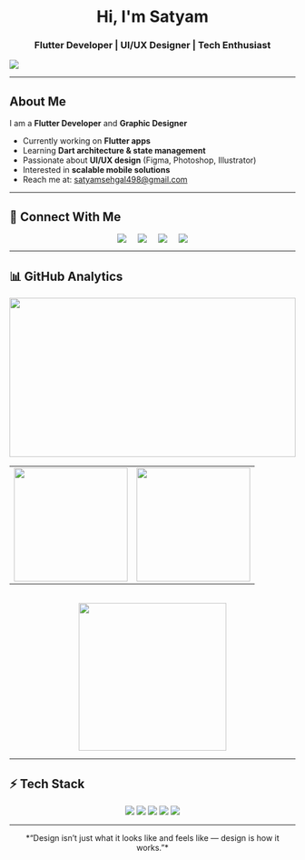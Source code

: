 


<h1 align="center">Hi, I'm <strong>Satyam </strong></h1>
<h3 align="center">Flutter Developer | UI/UX Designer | Tech Enthusiast</h3>

![ ](https://github.com/user-attachments/assets/27fe0655-ed6e-4197-997f-bc96cea2a588)




---

## About Me
I am a **Flutter Developer** and **Graphic Designer**   

- Currently working on **Flutter apps**  
- Learning **Dart architecture & state management**  
- Passionate about **UI/UX design** (Figma, Photoshop, Illustrator)  
- Interested in **scalable mobile solutions**  
- Reach me at: [satyamsehgal498@gmail.com](mailto:satyamsehgal498@gmail.com)  

---

## 🔗 Connect With Me


<p align="center" style="display:flex; gap:20px; justify-content:center; flex-wrap:wrap;">
  <a href="https://linkedin.com/in/yourusername" target="_blank">
   
  <img src="https://img.shields.io/badge/LinkedIn-0A66C2?style=for-the-badge&logo=linkedin&logoColor=white"/>
  
  </a>
  <a href="mailto:youremail@example.com" target="_blank">
    <img src="https://img.shields.io/badge/Email-D14836?style=for-the-badge&logo=gmail&logoColor=white"/>
  </a>
<a href="https://t.me/iflexsaty" target="_blank">
  <img src="https://img.shields.io/badge/Telegram-26A5E4?style=for-the-badge&logo=telegram&logoColor=white"/>
</a>
  <a href="(https://open.spotify.com/user/316wjxesisw6qbmlyygdsapgxb6e?si=yV0xVkxiRoKsylguykiQqQ)"  target="_blank">
    <img src="https://img.shields.io/badge/Spotify-1DB954?style=for-the-badge&logo=spotify&logoColor=white"/>
  </a>
      </p>
      
---
      
## 📊 GitHub Analytics  



<div align="center">

<!-- Activity Graph -->
<img src="https://github-readme-activity-graph.vercel.app/graph?username=satyamsehgal&theme=react-dark&bg_color=0D1117&color=FF61D2&line=6DD5FA&point=FFFFFF&area=true&hide_border=true&radius=20" width="100%" height="280"/>

<br/>

<!-- Stats & Streaks -->
<table>
  <tr>
    <td align="center">
      <img src="https://github-readme-stats.vercel.app/api?username=satyamsehgal&show_icons=true&count_private=true&theme=gradient&bg_color=0D1117,FF61D2,6DD5FA&title_color=FFFFFF&text_color=FFFFFF&icon_color=FFD700&hide_border=true&border_radius=20&rank_icon=percentile" height="200" />
    </td>
    <td align="center">
      <img src="https://github-readme-streak-stats.herokuapp.com?user=satyamsehgal&theme=react-dark&background=0D1117&stroke=6DD5FA&ring=FF61D2&fire=FFD700&currStreakLabel=6DD5FA&sideLabels=FF61D2&dates=FFFFFF&hide_border=true&border_radius=20" height="200" />
    </td>
  </tr>
</table>

<br/>

<!-- Languages -->
<img src="https://github-readme-stats.vercel.app/api/top-langs/?username=satyamsehgal&layout=donut&theme=gradient&bg_color=0D1117,6DD5FA,FF61D2&title_color=FFFFFF&text_color=FFFFFF&hide_border=true&border_radius=20" height="260" />

</div>

---

## ⚡ Tech Stack
<p align="center">
  <img src="https://img.shields.io/badge/Dart-0175C2?style=for-the-badge&logo=dart&logoColor=white"/>
  <img src="https://img.shields.io/badge/Flutter-02569B?style=for-the-badge&logo=flutter&logoColor=white"/>
  <img src="https://img.shields.io/badge/Figma-F24E1E?style=for-the-badge&logo=figma&logoColor=white"/>
  <img src="https://img.shields.io/badge/Photoshop-31A8FF?style=for-the-badge&logo=adobe-photoshop&logoColor=white"/>
  <img src="https://img.shields.io/badge/Illustrator-FF9A00?style=for-the-badge&logo=adobe-illustrator&logoColor=white"/>
</p>

---


<p align="center"> *“Design isn’t just what it looks like and feels like — design is how it works.”* 
</p>
